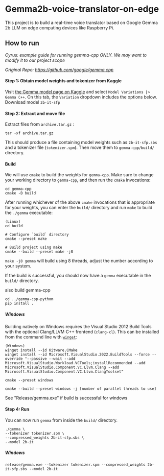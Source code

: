 # Gemma2b-voice-translator-on-edge

This project is to build a real-time voice translator based on Google Gemma 2b LLM on edge computing devices like Raspberry Pi. 





## How to run

*Cyrus: example guide for running gemma-cpp ONLY. We may want to modify it to our project scope*

*Original Repo: https://github.com/google/gemma.cpp*

#### Step 1: Obtain model weights and tokenizer from Kaggle

Visit [the Gemma model page on Kaggle](https://www.kaggle.com/models/google/gemma/frameworks/gemmaCpp) and select `Model Variations |> Gemma C++`. On this tab, the `Variation` dropdown includes the options below. Download model `2b-it-sfp` 

#### Step 2: Extract and move file

Extract files from `archive.tar.gz` :

```
tar -xf archive.tar.gz
```

This should produce a file containing model weights such as `2b-it-sfp.sbs` and a tokenizer file (`tokenizer.spm`). Then move them to `gemma-cpp/build/` directory.

#### Build

We will use `cmake` to build the weights for `gemma-cpp`. Make sure to change your working directory to `gemma-cpp`, and then run the `cmake` invocations:

```
cd gemma-cpp
cmake -B build
```

After running whichever of the above `cmake` invocations that is appropriate for your weights, you can enter the `build/` directory and run `make` to build the `./gemma` executable:

```
(Linux)
cd build

# Configure `build` directory
cmake --preset make

# Build project using make
cmake --build --preset make -j8
```

`make -j8 gemma` will build using 8 threads, adjust the number according to your system.

If the build is successful, you should now have a `gemma` executable in the `build/` directory.

also build gemma-cpp

```
cd ../gemma-cpp-python
pip install .
```

##### Windows

Building natively on Windows requires the Visual Studio 2012 Build Tools with the optional Clang/LLVM C++ frontend (`clang-cl`). This can be installed from the command line with [`winget`](https://learn.microsoft.com/en-us/windows/package-manager/winget/):

```
(Windows)
winget install --id Kitware.CMake
winget install --id Microsoft.VisualStudio.2022.BuildTools --force --override "--passive --wait --add Microsoft.VisualStudio.Workload.VCTools;installRecommended --add Microsoft.VisualStudio.Component.VC.Llvm.Clang --add Microsoft.VisualStudio.Component.VC.Llvm.ClangToolset"

cmake --preset windows

cmake --build --preset windows -j [number of parallel threads to use]
```

See "Release/gemma.exe" if build is successful for windows

#### Step 4: Run

You can now run `gemma` from inside the `build/` directory.

```
./gemma \
--tokenizer tokenizer.spm \
--compressed_weights 2b-it-sfp.sbs \
--model 2b-it
```

##### Windows

```
release/gemma.exe --tokenizer tokenizer.spm --compressed_weights 2b-it-sfp.sbs --model 2b-it
```

